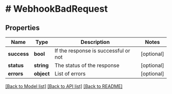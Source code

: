# # WebhookBadRequest

## Properties

Name | Type | Description | Notes
------------ | ------------- | ------------- | -------------
**success** | **bool** | If the response is successful or not | [optional]
**status** | **string** | The status of the response | [optional]
**errors** | **object** | List of errors | [optional]

[[Back to Model list]](../../README.md#models) [[Back to API list]](../../README.md#endpoints) [[Back to README]](../../README.md)
